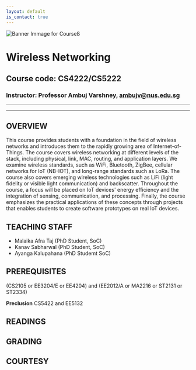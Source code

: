 ```yaml
---
layout: default
is_contact: true
---
```


![Banner Immage for Courseß](cs4222_banner.png)  

# Wireless Networking  
## Course code: CS4222/CS5222  
### Instructor: Professor Ambuj Varshney, [ambujv@nus.edu.sg](mailto:ambujv@nus.edu.sg)     

----
****

## OVERVIEW  
This course provides students with a foundation in the field of wireless networks and introduces them to the rapidly growing area of Internet-of-Things. The course covers wireless networking at different levels of the stack, including physical, link, MAC, routing, and application layers. We examine wireless standards, such as WiFi, Bluetooth, ZigBee, cellular networks for IoT (NB-IOT), and long-range standards such as LoRa. The course also covers emerging wireless technologies such as LiFi (light fidelity or visible light communication) and backscatter. Throughout the course, a focus will be placed on IoT devices' energy efficiency and the integration of sensing, communication, and processing. Finally, the course emphasizes the practical applications of these concepts through projects that enables students to create software prototypes on real IoT devices.

## TEACHING STAFF

* Malaika Afra Taj (PhD Student, SoC)  
* Kanav Sabharwal (PhD Student, SoC)  
* Ayanga Kalupahana (PhD Studemt SoC)

## PREREQUISITES  

(CS2105 or EE3204/E or EE4204) and (EE2012/A or MA2216 or ST2131 or ST2334)

**Preclusion** 
CS5422 and EE5132


## READINGS


## GRADING



## COURTESY

